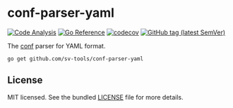 # conf-parser-yaml

[![Code Analysis](https://github.com/sv-tools/conf-parser-yaml/actions/workflows/checks.yaml/badge.svg)](https://github.com/sv-tools/conf-parser-yaml/actions/workflows/checks.yaml)
[![Go Reference](https://pkg.go.dev/badge/github.com/sv-tools/conf-parser-yaml.svg)](https://pkg.go.dev/github.com/sv-tools/conf-parser-yaml)
[![codecov](https://codecov.io/gh/sv-tools/conf-parser-yaml/branch/main/graph/badge.svg?token=0XVOTDR1CW)](https://codecov.io/gh/sv-tools/conf-parser-yaml)
[![GitHub tag (latest SemVer)](https://img.shields.io/github/v/tag/sv-tools/conf-parser-yaml?style=flat)](https://github.com/sv-tools/conf-parser-yaml/releases)

The [conf](https://github.com/sv-tools/conf) parser for YAML format.

```shell
go get github.com/sv-tools/conf-parser-yaml
```

## License

MIT licensed. See the bundled [LICENSE](LICENSE) file for more details.
